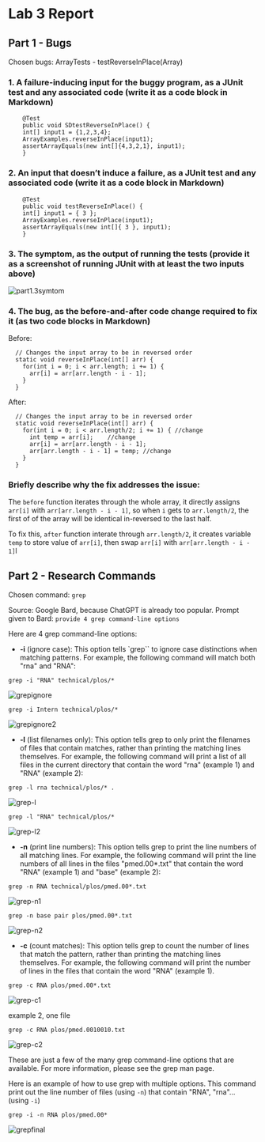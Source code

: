 # Lab 3 Report

## Part 1 - Bugs

Chosen bugs: ArrayTests - testReverseInPlace(Array)

### 1. A failure-inducing input for the buggy program, as a JUnit test and any associated code (write it as a code block in Markdown)
```
	@Test 
	public void SDtestReverseInPlace() {
    int[] input1 = {1,2,3,4};
    ArrayExamples.reverseInPlace(input1);
    assertArrayEquals(new int[]{4,3,2,1}, input1);
	}
```

### 2. An input that doesn’t induce a failure, as a JUnit test and any associated code (write it as a code block in Markdown)
```
	@Test 
	public void testReverseInPlace() {
    int[] input1 = { 3 };
    ArrayExamples.reverseInPlace(input1);
    assertArrayEquals(new int[]{ 3 }, input1);
	}
```

### 3. The symptom, as the output of running the tests (provide it as a screenshot of running JUnit with at least the two inputs above)

![part1.3symtom](part1symptom.png)

### 4. The bug, as the before-and-after code change required to fix it (as two code blocks in Markdown)

Before: 

```
  // Changes the input array to be in reversed order
  static void reverseInPlace(int[] arr) {
    for(int i = 0; i < arr.length; i += 1) {
      arr[i] = arr[arr.length - i - 1];
    }
  }
```

After: 

```
  // Changes the input array to be in reversed order
  static void reverseInPlace(int[] arr) {
    for(int i = 0; i < arr.length/2; i += 1) { //change
      int temp = arr[i];    //change
      arr[i] = arr[arr.length - i - 1];
      arr[arr.length - i - 1] = temp; //change
    }
  }
```

### Briefly describe why the fix addresses the issue: 
The `before` function iterates through the whole array, it directly assigns `arr[i]` with `arr[arr.length - i - 1]`, so when `i` gets to `arr.length/2`, the first of of the array will be identical in-reversed to the last half. 

To fix this, `after` function interate through `arr.length/2`, it creates variable `temp` to store value of `arr[i]`, then swap `arr[i]` with `arr[arr.length - i - 1]`l

## Part 2 - Research Commands

Chosen command: `grep`

Source: Google Bard, because ChatGPT is already too popular. Prompt given to Bard: `provide 4 grep command-line options `

Here are 4 grep command-line options:

* **-i** (ignore case): This option tells `grep`` to ignore case distinctions when matching patterns. For example, the following command will match both "rna" and "RNA":

```
grep -i "RNA" technical/plos/*
```
![grepignore](part2grepignore.png)

```
grep -i Intern technical/plos/*
```
![grepignore2](part2-i2.png)

* **-l** (list filenames only): This option tells grep to only print the filenames of files that contain matches, rather than printing the matching lines themselves. For example, the following command will print a list of all files in the current directory that contain the word "rna" (example 1) and "RNA" (example 2):

```
grep -l rna technical/plos/* .
```
![grep-l](part2-l.png)

```
grep -l "RNA" technical/plos/*
```
![grep-l2](part2-l2.png)



* **-n** (print line numbers): This option tells grep to print the line numbers of all matching lines. For example, the following command will print the line numbers of all lines in the files "pmed.00*.txt" that contain the word "RNA" (example 1) and "base" (example 2):

```
grep -n RNA technical/plos/pmed.00*.txt
```
![grep-n1](part2-n1.png)

```
grep -n base pair plos/pmed.00*.txt
```
![grep-n2](part2-n2.png)

* **-c** (count matches): This option tells grep to count the number of lines that match the pattern, rather than printing the matching lines themselves. For example, the following command will print the number of lines in the files that contain the word "RNA" (example 1).

```
grep -c RNA plos/pmed.00*.txt
```
![grep-c1](part2-c1.png)

example 2, one file
```
grep -c RNA plos/pmed.0010010.txt
```
![grep-c2](part2-c2.png)

These are just a few of the many grep command-line options that are available. For more information, please see the grep man page.

Here is an example of how to use grep with multiple options. This command print out the line number of files (using `-n`) that contain "RNA", "rna"... (using `-i`)

```
grep -i -n RNA plos/pmed.00*
```
![grepfinal](part2final.png)